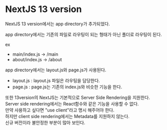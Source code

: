# NextJS 13 version

NextJS 13 version에서는 app directory가 추가되었다.

app directory에서는 기존의 파일로 라우팅이 되는 형태가 아닌 폴더로 라우팅이 된다.

ex

- main/index.js -> /main
- about/index.js -> /about

app directory에서는 layout.js와 page.js가 사용된다.

- layout.js : layout.js 파일은 라우팅을 담당한다.
- page.js : page.js는 기존의 index.js와 비슷한 기능을 한다.

또한 13version의 NextJS는 기본적으로 Server Side Rendering을 지원한다.  
Server side rendering에서는 React함수와 같은 기능을 사용할 수 없다.  
만약 사용하고 싶다면 "use client"라고 명시 해주어야 한다.  
하지만 client side rendering에서는 Metadata를 지원하지 않는다.  
신규 버전이라 불안정한 부분이 많아 보인다.
